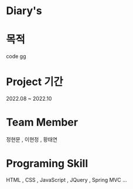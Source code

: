 # Diary's

# 목적
code gg

# Project 기간
2022.08 ~ 2022.10

# Team Member
정현문 , 이현정 , 황태연

# Programing Skill
HTML , CSS , JavaScript , JQuery , Spring MVC ...


